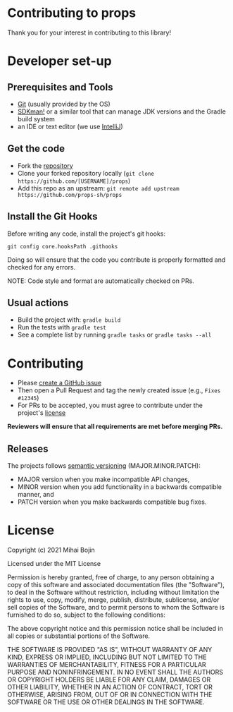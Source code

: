 # Contributing to props

Thank you for your interest in contributing to this library!

# Developer set-up

## Prerequisites and Tools

- [Git](https://git-scm.com/) (usually provided by the OS)
- [SDKman!](https://sdkman.io/) or a similar tool that can manage JDK versions and the Gradle build
  system
- an IDE or text editor (we use [IntelliJ](https://www.jetbrains.com/idea/))

## Get the code

- Fork the [repository](https://github.com/props-sh/props)
- Clone your forked repository locally (`git clone https://github.com/[USERNAME]/props`)
- Add this repo as an upstream: `git remote add upstream https://github.com/props-sh/props`

## Install the Git Hooks

Before writing any code, install the project's git hooks:

```shell
git config core.hooksPath .githooks
```

Doing so will ensure that the code you contribute is properly formatted and checked for any errors.

NOTE: Code style and format are automatically checked on PRs.

## Usual actions

- Build the project with: `gradle build`
- Run the tests with `gradle test`
- See a complete list by running `gradle tasks` or `gradle tasks --all`

# Contributing

- Please [create a GitHub issue](https://github.com/props-sh/props/issues/new)
- Then open a Pull Request and tag the newly created issue (e.g., `Fixes #12345`)
- For PRs to be accepted, you must agree to contribute under the project's [license](./LICENSE)

**Reviewers will ensure that all requirements are met before merging PRs.**

## Releases

The projects follows [semantic versioning](https://semver.org/) (MAJOR.MINOR.PATCH):

- MAJOR version when you make incompatible API changes,
- MINOR version when you add functionality in a backwards compatible manner, and
- PATCH version when you make backwards compatible bug fixes.

# License

Copyright (c) 2021 Mihai Bojin

Licensed under the MIT License

Permission is hereby granted, free of charge, to any person obtaining a copy of this software and
associated documentation files (the "Software"), to deal in the Software without restriction,
including without limitation the rights to use, copy, modify, merge, publish, distribute,
sublicense, and/or sell copies of the Software, and to permit persons to whom the Software is
furnished to do so, subject to the following conditions:

The above copyright notice and this permission notice shall be included in all copies or substantial
portions of the Software.

THE SOFTWARE IS PROVIDED "AS IS", WITHOUT WARRANTY OF ANY KIND, EXPRESS OR IMPLIED, INCLUDING BUT
NOT LIMITED TO THE WARRANTIES OF MERCHANTABILITY, FITNESS FOR A PARTICULAR PURPOSE AND
NONINFRINGEMENT. IN NO EVENT SHALL THE AUTHORS OR COPYRIGHT HOLDERS BE LIABLE FOR ANY CLAIM, DAMAGES
OR OTHER LIABILITY, WHETHER IN AN ACTION OF CONTRACT, TORT OR OTHERWISE, ARISING FROM, OUT OF OR IN
CONNECTION WITH THE SOFTWARE OR THE USE OR OTHER DEALINGS IN THE SOFTWARE.
